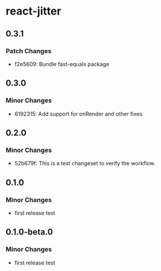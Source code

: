 # react-jitter

## 0.3.1

### Patch Changes

- f2e5609: Bundle fast-equals package

## 0.3.0

### Minor Changes

- 6192315: Add support for onRender and other fixes

## 0.2.0

### Minor Changes

- 52b679f: This is a test changeset to verify the workflow.

## 0.1.0

### Minor Changes

- first release test

## 0.1.0-beta.0

### Minor Changes

- first release test
